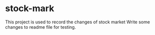 # stock-mark
This project is used to record the changes of stock market
Write some changes to readme file for testing.
